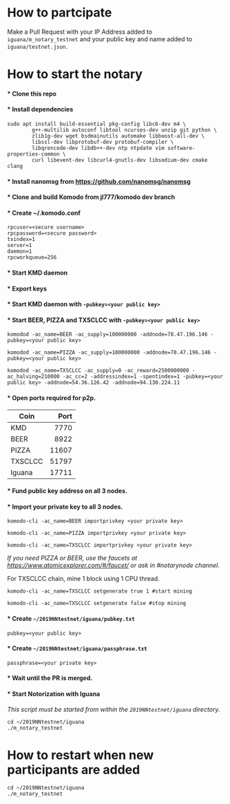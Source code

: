 # How to partcipate

Make a Pull Request with your IP Address added to `iguana/m_notary_testnet` and your public key and name added to `iguana/testnet.json`.

# How to start the notary

#### * Clone this repo
#### * Install dependencies
```shell
sudo apt install build-essential pkg-config libc6-dev m4 \
        g++-multilib autoconf libtool ncurses-dev unzip git python \
        zlib1g-dev wget bsdmainutils automake libboost-all-dev \
        libssl-dev libprotobuf-dev protobuf-compiler \
        libqrencode-dev libdb++-dev ntp ntpdate vim software-properties-common \
        curl libevent-dev libcurl4-gnutls-dev libsodium-dev cmake clang
```
#### * Install nanomsg from https://github.com/nanomsg/nanomsg
#### * Clone and build Komodo from jl777/komodo dev branch
#### * Create ~/.komodo.conf
```
rpcuser=<secure username>
rpcpassword=<secure password>
txindex=1
server=1
daemon=1
rpcworkqueue=256
```
#### * Start KMD daemon
#### * Export keys
#### * Start KMD daemon with `-pubkey=<your public key>`
#### * Start BEER, PIZZA and TXSCLCC with `-pubkey=<your public key>`
```shell
komodod -ac_name=BEER -ac_supply=100000000 -addnode=78.47.196.146 -pubkey=<your public key>
```
```shell
komodod -ac_name=PIZZA -ac_supply=100000000 -addnode=78.47.196.146 -pubkey=<your public key>
```
```shell
komodod -ac_name=TXSCLCC -ac_supply=0 -ac_reward=2500000000 -ac_halving=210000 -ac_cc=2 -addressindex=1 -spentindex=1 -pubkey=<your public key> -addnode=54.36.126.42 -addnode=94.130.224.11
```
#### * Open ports required for p2p.

| Coin          | Port          |
| ------------- |-------------: |
| KMD           | 7770          |
| BEER          | 8922          |
| PIZZA         | 11607         |
| TXSCLCC       | 51797         |
| Iguana        | 17711         |

#### * Fund public key address on all 3 nodes.
#### * Import your private key to all 3 nodes.
```shell
komodo-cli -ac_name=BEER importprivkey <your private key>
```
```shell
komodo-cli -ac_name=PIZZA importprivkey <your private key>
```
```shell
komodo-cli -ac_name=TXSCLCC importprivkey <your private key>
```
*If you need PIZZA or BEER, use the faucets at https://www.atomicexplorer.com/#/faucet/ or ask in #notarynode channel.*

For TXSCLCC chain, mine 1 block using 1 CPU thread.
```shell
komodo-cli -ac_name=TXSCLCC setgenerate true 1 #start mining
```
```shell
komodo-cli -ac_name=TXSCLCC setgenerate false #stop mining
```
#### * Create `~/2019NNtestnet/iguana/pubkey.txt`
```
pubkey=<your public key>
```
#### * Create `~/2019NNtestnet/iguana/passphrase.txt`
```
passphrase=<your private key>
```
#### * Wait until the PR is merged.
#### * Start Notorization with Iguana
*This script must be started from within the `2019NNtestnet/iguana` directory.*
```shell
cd ~/2019NNtestnet/iguana
./m_notary_testnet
```
# How to restart when new participants are added
```
cd ~/2019NNtestnet/iguana
./m_notary_testnet
```

